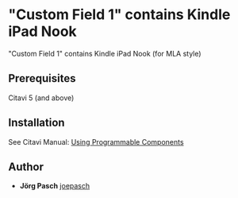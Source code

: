 # "Custom Field 1" contains Kindle iPad Nook

"Custom Field 1" contains Kindle iPad Nook (for MLA style)

## Prerequisites
Citavi 5 (and above)

## Installation
See Citavi Manual: [Using Programmable Components](https://www.citavi.com/programmable_components)

## Author
* **Jörg Pasch** [joepasch](https://github.com/joepasch)
